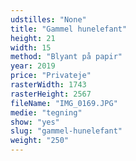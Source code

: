 ```yaml
---
udstilles: "None"
title: "Gammel hunelefant"
height: 21
width: 15
method: "Blyant på papir"
year: 2019
price: "Privateje"
rasterWidth: 1743
rasterHeight: 2567
fileName: "IMG_0169.JPG"
medie: "tegning"
show: "yes"
slug: "gammel-hunelefant"
weight: "250"
---
```

